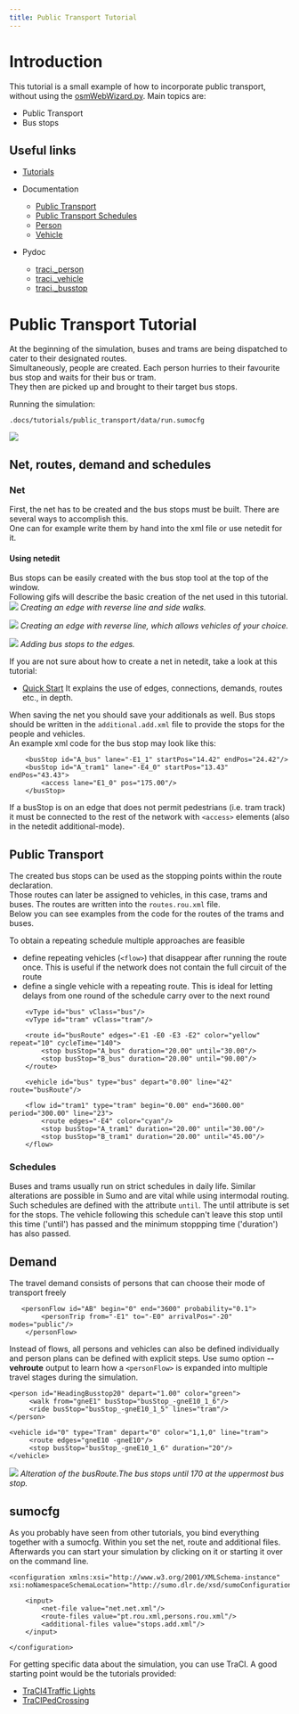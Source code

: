 ```yaml
---
title: Public Transport Tutorial
---
```


# Introduction
This tutorial is a small example of how to incorporate public transport, without
using the [osmWebWizard.py](../Tools/Import/OSM.md#osmwebwizardpy).
Main topics are:

*   Public Transport
*   Bus stops

## Useful links

- [Tutorials](index.md)

- Documentation
  - [Public Transport](../Simulation/Public_Transport.md)
  - [Public Transport Schedules](../Simulation/Public_Transport.md#public_transport_schedules)
  - [Person](../Specification/Persons.md)
  - [Vehicle](../TraCI/Vehicle_Value_Retrieval.md)

- Pydoc
  - [traci._person](https://sumo.dlr.de/pydoc/traci._person.html)
  - [traci._vehicle](https://sumo.dlr.de/pydoc/traci._vehicle.html)
  - [traci._busstop](https://sumo.dlr.de/pydoc/traci._busstop.html)

# Public Transport Tutorial
At the beginning of the simulation, buses and trams are being dispatched to cater to their designated routes.   
Simultaneously, people are created. Each person hurries to their favourite bus stop and waits for their bus or tram.   
They then are picked up and brought to their target bus stops.

Running the simulation:
```
.docs/tutorials/public_transport/data/run.sumocfg
```
![](../images/PublicTransport01.gif)


## Net, routes, demand and schedules
### Net
First, the net has to be created and the bus stops must be built. There are several ways to accomplish this.   
One can for example write them by hand into the xml file or use netedit for it.

#### Using netedit
Bus stops can be easily created with the bus stop tool at the top of the window.   
Following gifs will describe the basic creation of the net used in this tutorial.
![](../images/PublicTransport02.gif)
*Creating an edge with reverse line and side walks.*

![](../images/PublicTransport03.gif)
*Creating an edge with reverse line, which allows vehicles of your choice.*

![](../images/PublicTransport04.gif)
*Adding bus stops to the edges.*

If you are not sure about how to create a net in netedit, take a look at this tutorial:

* [Quick Start](quick_start.md)
It explains the use of edges, connections, demands, routes etc., in depth.

When saving the net you should save your additionals as well.
Bus stops should be written in the `additional.add.xml` file to provide the stops for the people and vehicles.   
An example xml code for the bus stop may look like this:

```
    <busStop id="A_bus" lane="-E1_1" startPos="14.42" endPos="24.42"/>
    <busStop id="A_tram1" lane="-E4_0" startPos="13.43" endPos="43.43">
        <access lane="E1_0" pos="175.00"/>
    </busStop>

```

If a busStop is on an edge that does not permit pedestrians (i.e. tram track) it must be connected to the rest of the network with `<access>` elements (also in the netedit additional-mode).


## Public Transport
The created bus stops can be used as the stopping points within the route declaration.   
Those routes can later be assigned to vehicles, in this case, trams and buses.
The routes are written into the `routes.rou.xml` file.   
Below you can see examples from the code for the routes of the trams and buses.


To obtain a repeating schedule multiple approaches are feasible

- define repeating vehicles (`<flow>`) that disappear after running the route once. This is useful if the network does not contain the full circuit of the route
- define a single vehicle with a repeating route. This is ideal for letting delays from one round of the schedule carry over to the next round

```
    <vType id="bus" vClass="bus"/>
    <vType id="tram" vClass="tram"/>

    <route id="busRoute" edges="-E1 -E0 -E3 -E2" color="yellow" repeat="10" cycleTime="140">
        <stop busStop="A_bus" duration="20.00" until="30.00"/>
        <stop busStop="B_bus" duration="20.00" until="90.00"/>
    </route>

    <vehicle id="bus" type="bus" depart="0.00" line="42" route="busRoute"/>

    <flow id="tram1" type="tram" begin="0.00" end="3600.00" period="300.00" line="23">
        <route edges="-E4" color="cyan"/>
        <stop busStop="A_tram1" duration="20.00" until="30.00"/>
        <stop busStop="B_tram1" duration="20.00" until="45.00"/>
    </flow>
```

### Schedules

Buses and trams usually run on strict schedules in daily life. Similar alterations are possible in Sumo and are vital while using intermodal routing.   
Such schedules are defined with the attribute `until`. The until attribute is set for the stops.
The vehicle following this schedule can't leave this stop until this time ('until') has passed and the minimum stoppping time ('duration') has also passed.


## Demand

The travel demand consists of persons that can choose their mode of transport freely 

```
   <personFlow id="AB" begin="0" end="3600" probability="0.1">
        <personTrip from="-E1" to="-E0" arrivalPos="-20" modes="public"/>
    </personFlow>
```

Instead of flows, all persons and vehicles can also be defined individually and person plans can be defined with explicit steps.
Use sumo option **--vehroute** output to learn how a `<personFlow>` is expanded into multiple travel stages during the simulation.

```
<person id="HeadingBusstop20" depart="1.00" color="green">
     <walk from="gneE1" busStop="busStop_-gneE10_1_6"/>
     <ride busStop="busStop_-gneE10_1_5" lines="tram"/>    
</person>

<vehicle id="0" type="Tram" depart="0" color="1,1,0" line="tram">
     <route edges="gneE10 -gneE10"/>
     <stop busStop="busStop_-gneE10_1_6" duration="20"/>
</vehicle>
```



![](../images/PublicTransport05.gif)
*Alteration of the busRoute.The bus stops until 170 at the uppermost bus stop.*



## sumocfg
As you probably have seen from other tutorials, you bind everything together
with a sumocfg. Within you set the net, route and additional files.   
Afterwards you can start your simulation by clicking on it or starting it over on the
command line.

```
<configuration xmlns:xsi="http://www.w3.org/2001/XMLSchema-instance" xsi:noNamespaceSchemaLocation="http://sumo.dlr.de/xsd/sumoConfiguration.xsd">

    <input>
        <net-file value="net.net.xml"/>
        <route-files value="pt.rou.xml,persons.rou.xml"/>
        <additional-files value="stops.add.xml"/>
    </input>
    
</configuration>
```

For getting specific data about the simulation, you can use TraCI.
A good starting point would be the tutorials provided:

* [TraCI4Traffic Lights](TraCI4Traffic_Lights.md)
* [TraCIPedCrossing](TraCIPedCrossing.md)
